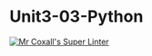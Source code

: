 # Unit3-03-Python
[![Mr Coxall's Super Linter](https://github.com/ICS3U-C-Programming-Val-I/Unit3-03-Python/workflows/Mr%20Coxall's%20Super%20Linter/badge.svg)](https://github.com/ICS3U-C-Programming-Val-I/Unit3-03-Python/actions/)
